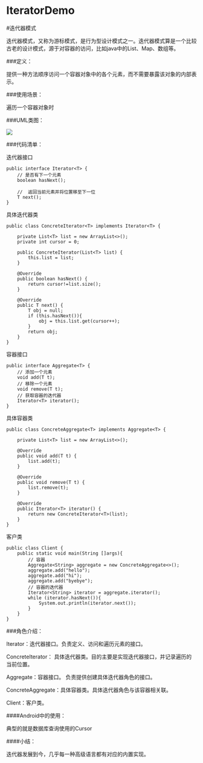 # IteratorDemo

#迭代器模式

迭代器模式，又称为游标模式，是行为型设计模式之一。迭代器模式算是一个比较古老的设计模式，源于对容器的访问，比如java中的List、Map、数组等。

###定义：

 提供一种方法顺序访问一个容器对象中的各个元素，而不需要暴露该对象的内部表示。

 
###使用场景：

 遍历一个容器对象时

###UML类图：

![](https://i.imgur.com/6DMLQwP.png)


###代码清单：

 迭代器接口

	public interface Iterator<T> {
	    // 是否有下一个元素
	    boolean hasNext();
	
	    //  返回当前元素并将位置移至下一位
	    T next();
	}


 具体迭代器类

	public class ConcreteIterator<T> implements Iterator<T> {
	
	    private List<T> list = new ArrayList<>();
	    private int cursor = 0;
	
	    public ConcreteIterator(List<T> list) {
	        this.list = list;
	    }
	
	    @Override
	    public boolean hasNext() {
	        return cursor!=list.size();
	    }
	
	    @Override
	    public T next() {
	        T obj = null;
	        if (this.hasNext()){
	            obj = this.list.get(cursor++);
	        }
	        return obj;
	    }
	}



 容器接口

	public interface Aggregate<T> {
	    // 添加一个元素
	    void add(T t);
	    // 移除一个元素
	    void remove(T t);
	    // 获取容器的迭代器
	    Iterator<T> iterator();
	}

 具体容器类
	
	public class ConcreteAggregate<T> implements Aggregate<T> {
	
	    private List<T> list = new ArrayList<>();
	
	    @Override
	    public void add(T t) {
	        list.add(t);
	    }
	
	    @Override
	    public void remove(T t) {
	        list.remove(t);
	    }
	
	    @Override
	    public Iterator<T> iterator() {
	        return new ConcreteIterator<T>(list);
	    }
	}

 客户类

	public class Client {
	    public static void main(String []args){
	        // 容器
	        Aggregate<String> aggregate = new ConcreteAggregate<>();
	        aggregate.add("hello");
	        aggregate.add("hi");
	        aggregate.add("byebye");
	        // 容器的迭代器
	        Iterator<String> iterator = aggregate.iterator();
	        while (iterator.hasNext()){
	            System.out.println(iterator.next());
	        }
	    }
	}

###角色介绍：

Iterator：迭代器接口。负责定义、访问和遍历元素的接口。

ConcreteIterator： 具体迭代器类。目的主要是实现迭代器接口，并记录遍历的当前位置。

Aggregate：容器接口。 负责提供创建具体迭代器角色的接口。

ConcreteAggregate：具体容器类。具体迭代器角色与该容器相关联。

Client：客户类。


####Android中的使用：

典型的就是数据库查询使用的Cursor


####小结：

迭代器发展到今，几乎每一种高级语言都有对应的内置实现。


